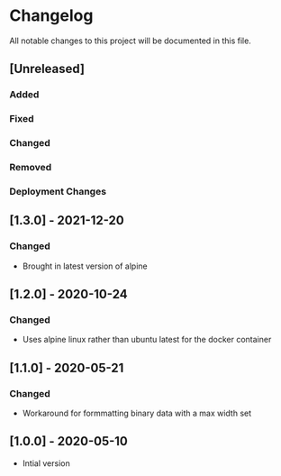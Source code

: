 ﻿# Changelog
All notable changes to this project will be documented in this file.

<!--
Please ADD ALL Changes to the UNRELASED SECTION and not a specific release
-->

## [Unreleased]
### Added
### Fixed
### Changed
### Removed
### Deployment Changes

<!-- 
Releases that have at least been deployed to staging, BUT NOT necessarily released to live.  Changes should be moved from [Unreleased] into here as they are merged into the appropriate release branch
-->
## [1.3.0] - 2021-12-20
### Changed
- Brought in latest version of alpine

## [1.2.0] - 2020-10-24
### Changed
- Uses alpine linux rather than ubuntu latest for the docker container

## [1.1.0] - 2020-05-21
### Changed
- Workaround for formmatting binary data with a max width set

## [1.0.0] - 2020-05-10
- Intial version